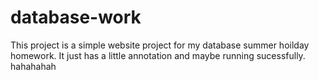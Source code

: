 # database-work
This project is a simple website project for my database summer hoilday homework. It just has a little annotation and maybe running sucessfully. hahahahah
